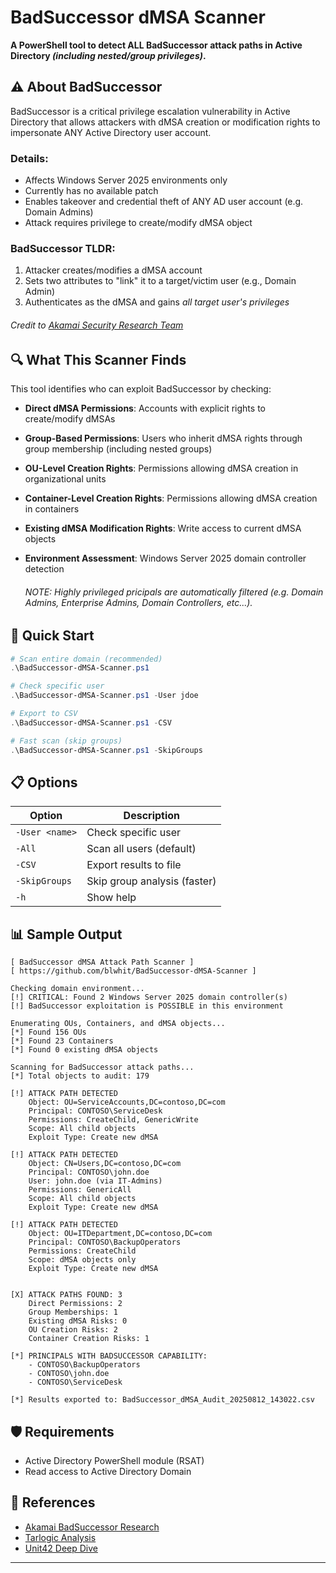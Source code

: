 # BadSuccessor dMSA Scanner

**A PowerShell tool to detect ALL BadSuccessor attack paths in Active Directory _(including nested/group privileges)_.**

## ⚠️ About BadSuccessor

BadSuccessor is a critical privilege escalation vulnerability in Active Directory that allows attackers with dMSA creation or modification rights to impersonate ANY Active Directory user account.

### Details:
- Affects Windows Server 2025 environments only
- Currently has no available patch
- Enables takeover and credential theft of ANY AD user account (e.g. Domain Admins)
- Attack requires privilege to create/modify dMSA object

### BadSuccessor TLDR:
1. Attacker creates/modifies a dMSA account
2. Sets two attributes to "link" it to a target/victim user (e.g., Domain Admin)
3. Authenticates as the dMSA and gains *all target user's privileges*

###### *Credit to [Akamai Security Research Team](https://www.akamai.com/blog/security-research/abusing-dmsa-for-privilege-escalation-in-active-directory)*

## 🔍 What This Scanner Finds

This tool identifies who can exploit BadSuccessor by checking:

- **Direct dMSA Permissions**: Accounts with explicit rights to create/modify dMSAs
- **Group-Based Permissions**: Users who inherit dMSA rights through group membership (including nested groups)
- **OU-Level Creation Rights**: Permissions allowing dMSA creation in organizational units
- **Container-Level Creation Rights**: Permissions allowing dMSA creation in containers
- **Existing dMSA Modification Rights**: Write access to current dMSA objects
- **Environment Assessment**: Windows Server 2025 domain controller detection

  ###### _NOTE: Highly privileged pricipals are automatically filtered (e.g. Domain Admins, Enterprise Admins, Domain Controllers, etc...)._

## 🚀 Quick Start

```powershell
# Scan entire domain (recommended)
.\BadSuccessor-dMSA-Scanner.ps1

# Check specific user
.\BadSuccessor-dMSA-Scanner.ps1 -User jdoe

# Export to CSV
.\BadSuccessor-dMSA-Scanner.ps1 -CSV

# Fast scan (skip groups)
.\BadSuccessor-dMSA-Scanner.ps1 -SkipGroups
```

## 📋 Options

| Option | Description |
|--------|-------------|
| `-User <name>` | Check specific user |
| `-All` | Scan all users (default) |
| `-CSV` | Export results to file |
| `-SkipGroups` | Skip group analysis (faster) |
| `-h` | Show help |

## 📊 Sample Output

```
[ BadSuccessor dMSA Attack Path Scanner ]
[ https://github.com/blwhit/BadSuccessor-dMSA-Scanner ]

Checking domain environment...
[!] CRITICAL: Found 2 Windows Server 2025 domain controller(s)
[!] BadSuccessor exploitation is POSSIBLE in this environment

Enumerating OUs, Containers, and dMSA objects...
[*] Found 156 OUs
[*] Found 23 Containers
[*] Found 0 existing dMSA objects

Scanning for BadSuccessor attack paths...
[*] Total objects to audit: 179

[!] ATTACK PATH DETECTED
    Object: OU=ServiceAccounts,DC=contoso,DC=com
    Principal: CONTOSO\ServiceDesk
    Permissions: CreateChild, GenericWrite
    Scope: All child objects
    Exploit Type: Create new dMSA

[!] ATTACK PATH DETECTED
    Object: CN=Users,DC=contoso,DC=com
    Principal: CONTOSO\john.doe
    User: john.doe (via IT-Admins)
    Permissions: GenericAll
    Scope: All child objects
    Exploit Type: Create new dMSA

[!] ATTACK PATH DETECTED
    Object: OU=ITDepartment,DC=contoso,DC=com
    Principal: CONTOSO\BackupOperators
    Permissions: CreateChild
    Scope: dMSA objects only
    Exploit Type: Create new dMSA


[X] ATTACK PATHS FOUND: 3
    Direct Permissions: 2
    Group Memberships: 1
    Existing dMSA Risks: 0
    OU Creation Risks: 2
    Container Creation Risks: 1

[*] PRINCIPALS WITH BADSUCCESSOR CAPABILITY:
    - CONTOSO\BackupOperators
    - CONTOSO\john.doe
    - CONTOSO\ServiceDesk

[*] Results exported to: BadSuccessor_dMSA_Audit_20250812_143022.csv
```

## 🛡️ Requirements

- Active Directory PowerShell module (RSAT)
- Read access to Active Directory Domain

## 🔗 References

- [Akamai BadSuccessor Research](https://www.akamai.com/blog/security-research/abusing-dmsa-for-privilege-escalation-in-active-directory)
- [Tarlogic Analysis](https://www.tarlogic.com/blog/badsuccessor/)
- [Unit42 Deep Dive](https://unit42.paloaltonetworks.com/badsuccessor-attack-vector/)

---
